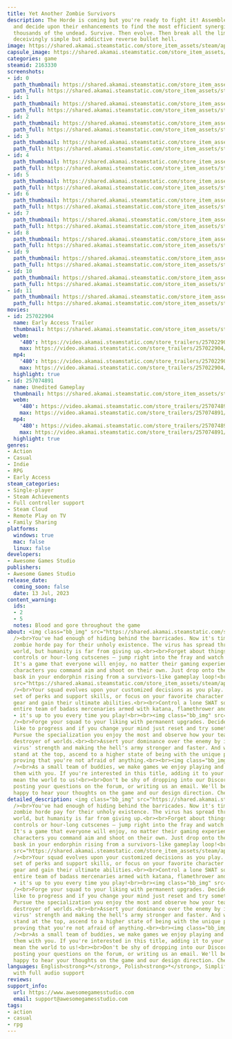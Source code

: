 ```yaml
---
title: Yet Another Zombie Survivors
description: The Horde is coming but you're ready to fight it! Assemble your team
  and decide upon their enhancements to find the most efficient synergies against
  thousands of the undead. Survive. Then evolve. Then break all the limits in this
  deceivingly simple but addictive reverse bullet hell.
image: https://shared.akamai.steamstatic.com/store_item_assets/steam/apps/2163330/header.jpg?t=1732032370
capsule_image: https://shared.akamai.steamstatic.com/store_item_assets/steam/apps/2163330/capsule_231x87.jpg?t=1732032370
categories: game
steamid: 2163330
screenshots:
- id: 0
  path_thumbnail: https://shared.akamai.steamstatic.com/store_item_assets/steam/apps/2163330/ss_0eddfe15800882cfceab1ae9f6710d4f98a83063.600x338.jpg?t=1732032370
  path_full: https://shared.akamai.steamstatic.com/store_item_assets/steam/apps/2163330/ss_0eddfe15800882cfceab1ae9f6710d4f98a83063.1920x1080.jpg?t=1732032370
- id: 1
  path_thumbnail: https://shared.akamai.steamstatic.com/store_item_assets/steam/apps/2163330/ss_40bc2dd46250e97c4fd5dc2688dd9b05c6c1b66d.600x338.jpg?t=1732032370
  path_full: https://shared.akamai.steamstatic.com/store_item_assets/steam/apps/2163330/ss_40bc2dd46250e97c4fd5dc2688dd9b05c6c1b66d.1920x1080.jpg?t=1732032370
- id: 2
  path_thumbnail: https://shared.akamai.steamstatic.com/store_item_assets/steam/apps/2163330/ss_f141e178a875a14167cca9b28c1205f85c338f72.600x338.jpg?t=1732032370
  path_full: https://shared.akamai.steamstatic.com/store_item_assets/steam/apps/2163330/ss_f141e178a875a14167cca9b28c1205f85c338f72.1920x1080.jpg?t=1732032370
- id: 3
  path_thumbnail: https://shared.akamai.steamstatic.com/store_item_assets/steam/apps/2163330/ss_671db336628c6745fefa698c148ecc6fd0c7e698.600x338.jpg?t=1732032370
  path_full: https://shared.akamai.steamstatic.com/store_item_assets/steam/apps/2163330/ss_671db336628c6745fefa698c148ecc6fd0c7e698.1920x1080.jpg?t=1732032370
- id: 4
  path_thumbnail: https://shared.akamai.steamstatic.com/store_item_assets/steam/apps/2163330/ss_34138950d9ee0cf9ba1e94f52a50c02a3f16cc49.600x338.jpg?t=1732032370
  path_full: https://shared.akamai.steamstatic.com/store_item_assets/steam/apps/2163330/ss_34138950d9ee0cf9ba1e94f52a50c02a3f16cc49.1920x1080.jpg?t=1732032370
- id: 5
  path_thumbnail: https://shared.akamai.steamstatic.com/store_item_assets/steam/apps/2163330/ss_e44363bc27ffb65fe390ff7ba7bc2dfe03b806ef.600x338.jpg?t=1732032370
  path_full: https://shared.akamai.steamstatic.com/store_item_assets/steam/apps/2163330/ss_e44363bc27ffb65fe390ff7ba7bc2dfe03b806ef.1920x1080.jpg?t=1732032370
- id: 6
  path_thumbnail: https://shared.akamai.steamstatic.com/store_item_assets/steam/apps/2163330/ss_901cc922e45a957d5fb743b973f4524ca610be93.600x338.jpg?t=1732032370
  path_full: https://shared.akamai.steamstatic.com/store_item_assets/steam/apps/2163330/ss_901cc922e45a957d5fb743b973f4524ca610be93.1920x1080.jpg?t=1732032370
- id: 7
  path_thumbnail: https://shared.akamai.steamstatic.com/store_item_assets/steam/apps/2163330/ss_41b3a2ce8138e7d2a69bc0b0e6c4c8679fc7849d.600x338.jpg?t=1732032370
  path_full: https://shared.akamai.steamstatic.com/store_item_assets/steam/apps/2163330/ss_41b3a2ce8138e7d2a69bc0b0e6c4c8679fc7849d.1920x1080.jpg?t=1732032370
- id: 8
  path_thumbnail: https://shared.akamai.steamstatic.com/store_item_assets/steam/apps/2163330/ss_f7d601d11f6492fa0ccb9c81ffd9a7701ff06d8b.600x338.jpg?t=1732032370
  path_full: https://shared.akamai.steamstatic.com/store_item_assets/steam/apps/2163330/ss_f7d601d11f6492fa0ccb9c81ffd9a7701ff06d8b.1920x1080.jpg?t=1732032370
- id: 9
  path_thumbnail: https://shared.akamai.steamstatic.com/store_item_assets/steam/apps/2163330/ss_6dbb08d6982b614179cf76efdf2c7c1b990d4a68.600x338.jpg?t=1732032370
  path_full: https://shared.akamai.steamstatic.com/store_item_assets/steam/apps/2163330/ss_6dbb08d6982b614179cf76efdf2c7c1b990d4a68.1920x1080.jpg?t=1732032370
- id: 10
  path_thumbnail: https://shared.akamai.steamstatic.com/store_item_assets/steam/apps/2163330/ss_e30d2875aa9e36d42d8fbfd9ee6b464cd7124eb5.600x338.jpg?t=1732032370
  path_full: https://shared.akamai.steamstatic.com/store_item_assets/steam/apps/2163330/ss_e30d2875aa9e36d42d8fbfd9ee6b464cd7124eb5.1920x1080.jpg?t=1732032370
- id: 11
  path_thumbnail: https://shared.akamai.steamstatic.com/store_item_assets/steam/apps/2163330/ss_c639212336d716d71af055d1d050ba6b038da1e6.600x338.jpg?t=1732032370
  path_full: https://shared.akamai.steamstatic.com/store_item_assets/steam/apps/2163330/ss_c639212336d716d71af055d1d050ba6b038da1e6.1920x1080.jpg?t=1732032370
movies:
- id: 257022904
  name: Early Access Trailer
  thumbnail: https://shared.akamai.steamstatic.com/store_item_assets/steam/apps/257022904/movie.293x165.jpg?t=1715615749
  webm:
    '480': https://video.akamai.steamstatic.com/store_trailers/257022904/movie480_vp9.webm?t=1715615749
    max: https://video.akamai.steamstatic.com/store_trailers/257022904/movie_max_vp9.webm?t=1715615749
  mp4:
    '480': https://video.akamai.steamstatic.com/store_trailers/257022904/movie480.mp4?t=1715615749
    max: https://video.akamai.steamstatic.com/store_trailers/257022904/movie_max.mp4?t=1715615749
  highlight: true
- id: 257074891
  name: Unedited Gameplay
  thumbnail: https://shared.akamai.steamstatic.com/store_item_assets/steam/apps/257074891/09ad1665ac1feddae50de3592149fe58b23729e4/movie_600x337.jpg?t=1732030969
  webm:
    '480': https://video.akamai.steamstatic.com/store_trailers/257074891/movie480_vp9.webm?t=1732030969
    max: https://video.akamai.steamstatic.com/store_trailers/257074891/movie_max_vp9.webm?t=1732030969
  mp4:
    '480': https://video.akamai.steamstatic.com/store_trailers/257074891/movie480.mp4?t=1732030969
    max: https://video.akamai.steamstatic.com/store_trailers/257074891/movie_max.mp4?t=1732030969
  highlight: true
genres:
- Action
- Casual
- Indie
- RPG
- Early Access
steam_categories:
- Single-player
- Steam Achievements
- Full controller support
- Steam Cloud
- Remote Play on TV
- Family Sharing
platforms:
  windows: true
  mac: false
  linux: false
developers:
- Awesome Games Studio
publishers:
- Awesome Games Studio
release_date:
  coming_soon: false
  date: 13 Jul, 2023
content_warning:
  ids:
  - 2
  - 5
  notes: Blood and gore throughout the game
about: <img class="bb_img" src="https://shared.akamai.steamstatic.com/store_item_assets/steam/apps/2163330/extras/GIF_01_ENG.gif?t=1732032370"
  /><br>You've had enough of hiding behind the barricades. Now it's time to let the
  zombie horde pay for their unholy existence. The virus has spread throughout the
  world, but humanity is far from giving up.<br><br>Forget about things like complicated
  controls or hour-long cutscenes — jump right into the fray and watch the fireworks!
  It's a game that everyone will enjoy, no matter their gaming experience, as the
  characters you command aim and shoot on their own. Just drop onto the couch and
  bask in your endorphin rising from a survivors-like gameplay loop!<br><br><img class="bb_img"
  src="https://shared.akamai.steamstatic.com/store_item_assets/steam/apps/2163330/extras/Gif_02_ENG.gif?t=1732032370"
  /><br>Your squad evolves upon your customized decisions as you play. Pursue a varied
  set of perks and support skills, or focus on your favorite character to alter their
  gear and gain their ultimate abilities.<br><br>Control a lone SWAT soldier or an
  entire team of badass mercenaries armed with katana, flamethrower and rocket launcher
  - it's up to you every time you play!<br><br><img class="bb_img" src="https://shared.akamai.steamstatic.com/store_item_assets/steam/apps/2163330/extras/YAZS_Store_GIF_03.gif?t=1732032370"
  /><br>Forge your squad to your liking with permanent upgrades. Decide upon how you'd
  like to progress and if you change your mind just reset and try something else.
  Pursue the specialization you enjoy the most and observe how your team becomes death,
  destroyer of worlds.<br><br>Assert your dominance over the enemy by increasing the
  virus' strength and making the hell's army stronger and faster. And when you finally
  stand at the top, ascend to a higher state of being with the unique prestige system,
  proving that you're not afraid of anything.<br><br><img class="bb_img" src="https://shared.akamai.steamstatic.com/store_item_assets/steam/apps/2163330/extras/Gif_04_ENG.gif?t=1732032370"
  /><br>As a small team of buddies, we make games we enjoy playing and want to share
  them with you. If you're interested in this title, adding it to your wishlist would
  mean the world to us!<br><br>Don't be shy of dropping into our Discord to chat,
  posting your questions on the forum, or writing us an email. We'll be more than
  happy to hear your thoughts on the game and our design direction. Cheers!
detailed_description: <img class="bb_img" src="https://shared.akamai.steamstatic.com/store_item_assets/steam/apps/2163330/extras/GIF_01_ENG.gif?t=1732032370"
  /><br>You've had enough of hiding behind the barricades. Now it's time to let the
  zombie horde pay for their unholy existence. The virus has spread throughout the
  world, but humanity is far from giving up.<br><br>Forget about things like complicated
  controls or hour-long cutscenes — jump right into the fray and watch the fireworks!
  It's a game that everyone will enjoy, no matter their gaming experience, as the
  characters you command aim and shoot on their own. Just drop onto the couch and
  bask in your endorphin rising from a survivors-like gameplay loop!<br><br><img class="bb_img"
  src="https://shared.akamai.steamstatic.com/store_item_assets/steam/apps/2163330/extras/Gif_02_ENG.gif?t=1732032370"
  /><br>Your squad evolves upon your customized decisions as you play. Pursue a varied
  set of perks and support skills, or focus on your favorite character to alter their
  gear and gain their ultimate abilities.<br><br>Control a lone SWAT soldier or an
  entire team of badass mercenaries armed with katana, flamethrower and rocket launcher
  - it's up to you every time you play!<br><br><img class="bb_img" src="https://shared.akamai.steamstatic.com/store_item_assets/steam/apps/2163330/extras/YAZS_Store_GIF_03.gif?t=1732032370"
  /><br>Forge your squad to your liking with permanent upgrades. Decide upon how you'd
  like to progress and if you change your mind just reset and try something else.
  Pursue the specialization you enjoy the most and observe how your team becomes death,
  destroyer of worlds.<br><br>Assert your dominance over the enemy by increasing the
  virus' strength and making the hell's army stronger and faster. And when you finally
  stand at the top, ascend to a higher state of being with the unique prestige system,
  proving that you're not afraid of anything.<br><br><img class="bb_img" src="https://shared.akamai.steamstatic.com/store_item_assets/steam/apps/2163330/extras/Gif_04_ENG.gif?t=1732032370"
  /><br>As a small team of buddies, we make games we enjoy playing and want to share
  them with you. If you're interested in this title, adding it to your wishlist would
  mean the world to us!<br><br>Don't be shy of dropping into our Discord to chat,
  posting your questions on the forum, or writing us an email. We'll be more than
  happy to hear your thoughts on the game and our design direction. Cheers!
languages: English<strong>*</strong>, Polish<strong>*</strong>, Simplified Chinese<strong>*</strong><br><strong>*</strong>languages
  with full audio support
reviews:
support_info:
  url: https://www.awesomegamesstudio.com
  email: support@awesomegamesstudio.com
tags:
- action
- casual
- rpg
---
```

